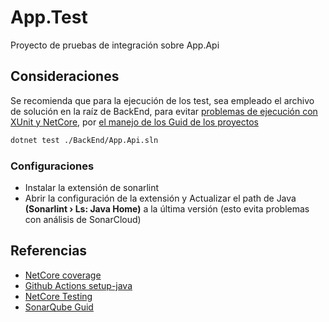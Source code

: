 # App.Test

Proyecto de pruebas de integración sobre App.Api

## Consideraciones

Se recomienda que para la ejecución de los test, sea empleado el archivo de solución en la raíz de BackEnd, para evitar [problemas de ejecución con XUnit y NetCore](https://github.com/microsoft/vstest/issues/1129), por [el manejo de los Guid de los proyectos](https://mohitgoyal.co/2018/09/08/sonarqube-fails-to-analyze-dotnet-core-code-with-error-duplicate-projectguid-00000000-0000-0000-0000-000000000000/)

```bash
dotnet test ./BackEnd/App.Api.sln
```

### Configuraciones

* Instalar la extensión de sonarlint
* Abrir la configuración de la extensión y Actualizar el path de Java **(Sonarlint › Ls: Java Home)** a la última versión (esto evita problemas con análisis de SonarCloud)

## Referencias

* [NetCore coverage](https://dev.to/equiman/net-core-unit-test-and-code-coverage-with-visual-studio-code-37bp)
* [Github Actions setup-java](https://github.com/actions/setup-java)
* [NetCore Testing](https://docs.microsoft.com/en-us/dotnet/core/testing/unit-testing-with-dotnet-test)
* [SonarQube Guid](https://github.com/ikemtz/NRSRx/blob/master/tools/sonarqube-create-project-guids.ps1)